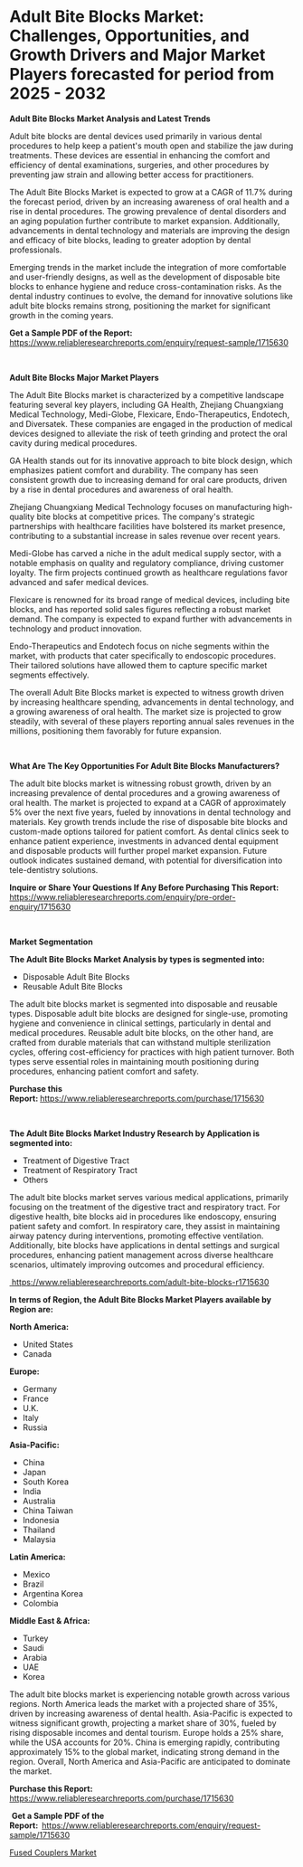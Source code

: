 <p><h1>Adult Bite Blocks Market: Challenges, Opportunities, and Growth Drivers and Major Market Players forecasted for period from 2025 - 2032</h1></p><p><strong>Adult Bite Blocks Market Analysis and Latest Trends</strong></p>
<p><p>Adult bite blocks are dental devices used primarily in various dental procedures to help keep a patient's mouth open and stabilize the jaw during treatments. These devices are essential in enhancing the comfort and efficiency of dental examinations, surgeries, and other procedures by preventing jaw strain and allowing better access for practitioners.</p><p>The Adult Bite Blocks Market is expected to grow at a CAGR of 11.7% during the forecast period, driven by an increasing awareness of oral health and a rise in dental procedures. The growing prevalence of dental disorders and an aging population further contribute to market expansion. Additionally, advancements in dental technology and materials are improving the design and efficacy of bite blocks, leading to greater adoption by dental professionals. </p><p>Emerging trends in the market include the integration of more comfortable and user-friendly designs, as well as the development of disposable bite blocks to enhance hygiene and reduce cross-contamination risks. As the dental industry continues to evolve, the demand for innovative solutions like adult bite blocks remains strong, positioning the market for significant growth in the coming years.</p></p>
<p><strong>Get a Sample PDF of the Report:&nbsp;</strong> <a href="https://www.reliableresearchreports.com/enquiry/request-sample/1715630?utm_campaign=2002&utm_medium=2&utm_source=Github&utm_content=ia&utm_term=12012025&utm_id=adult-bite-blocks">https://www.reliableresearchreports.com/enquiry/request-sample/1715630</a></p>
<p>&nbsp;</p>
<p><strong>Adult Bite Blocks Major Market Players</strong></p>
<p><p>The Adult Bite Blocks market is characterized by a competitive landscape featuring several key players, including GA Health, Zhejiang Chuangxiang Medical Technology, Medi-Globe, Flexicare, Endo-Therapeutics, Endotech, and Diversatek. These companies are engaged in the production of medical devices designed to alleviate the risk of teeth grinding and protect the oral cavity during medical procedures.</p><p>GA Health stands out for its innovative approach to bite block design, which emphasizes patient comfort and durability. The company has seen consistent growth due to increasing demand for oral care products, driven by a rise in dental procedures and awareness of oral health.</p><p>Zhejiang Chuangxiang Medical Technology focuses on manufacturing high-quality bite blocks at competitive prices. The company's strategic partnerships with healthcare facilities have bolstered its market presence, contributing to a substantial increase in sales revenue over recent years.</p><p>Medi-Globe has carved a niche in the adult medical supply sector, with a notable emphasis on quality and regulatory compliance, driving customer loyalty. The firm projects continued growth as healthcare regulations favor advanced and safer medical devices.</p><p>Flexicare is renowned for its broad range of medical devices, including bite blocks, and has reported solid sales figures reflecting a robust market demand. The company is expected to expand further with advancements in technology and product innovation.</p><p>Endo-Therapeutics and Endotech focus on niche segments within the market, with products that cater specifically to endoscopic procedures. Their tailored solutions have allowed them to capture specific market segments effectively.</p><p>The overall Adult Bite Blocks market is expected to witness growth driven by increasing healthcare spending, advancements in dental technology, and a growing awareness of oral health. The market size is projected to grow steadily, with several of these players reporting annual sales revenues in the millions, positioning them favorably for future expansion.</p></p>
<p>&nbsp;</p>
<p><strong>What Are The Key Opportunities For Adult Bite Blocks Manufacturers?</strong></p>
<p><p>The adult bite blocks market is witnessing robust growth, driven by an increasing prevalence of dental procedures and a growing awareness of oral health. The market is projected to expand at a CAGR of approximately 5% over the next five years, fueled by innovations in dental technology and materials. Key growth trends include the rise of disposable bite blocks and custom-made options tailored for patient comfort. As dental clinics seek to enhance patient experience, investments in advanced dental equipment and disposable products will further propel market expansion. Future outlook indicates sustained demand, with potential for diversification into tele-dentistry solutions.</p></p>
<p><strong>Inquire or Share Your Questions If Any Before Purchasing This Report:</strong> <a href="https://www.reliableresearchreports.com/enquiry/pre-order-enquiry/1715630?utm_campaign=2002&utm_medium=2&utm_source=Github&utm_content=ia&utm_term=12012025&utm_id=adult-bite-blocks">https://www.reliableresearchreports.com/enquiry/pre-order-enquiry/1715630</a></p>
<p>&nbsp;</p>
<p><strong>Market Segmentation</strong></p>
<p><strong>The Adult Bite Blocks Market Analysis by types is segmented into:</strong></p>
<p><ul><li>Disposable Adult Bite Blocks</li><li>Reusable Adult Bite Blocks</li></ul></p>
<p><p>The adult bite blocks market is segmented into disposable and reusable types. Disposable adult bite blocks are designed for single-use, promoting hygiene and convenience in clinical settings, particularly in dental and medical procedures. Reusable adult bite blocks, on the other hand, are crafted from durable materials that can withstand multiple sterilization cycles, offering cost-efficiency for practices with high patient turnover. Both types serve essential roles in maintaining mouth positioning during procedures, enhancing patient comfort and safety.</p></p>
<p><strong>Purchase this Report:&nbsp;</strong><a href="https://www.reliableresearchreports.com/purchase/1715630?utm_campaign=2002&utm_medium=2&utm_source=Github&utm_content=ia&utm_term=12012025&utm_id=adult-bite-blocks">https://www.reliableresearchreports.com/purchase/1715630</a></p>
<p>&nbsp;</p>
<p><strong>The Adult Bite Blocks Market Industry Research by Application is segmented into:</strong></p>
<p><ul><li>Treatment of Digestive Tract</li><li>Treatment of Respiratory Tract</li><li>Others</li></ul></p>
<p><p>The adult bite blocks market serves various medical applications, primarily focusing on the treatment of the digestive tract and respiratory tract. For digestive health, bite blocks aid in procedures like endoscopy, ensuring patient safety and comfort. In respiratory care, they assist in maintaining airway patency during interventions, promoting effective ventilation. Additionally, bite blocks have applications in dental settings and surgical procedures, enhancing patient management across diverse healthcare scenarios, ultimately improving outcomes and procedural efficiency.</p></p>
<p><a href="https://www.reliableresearchreports.com/adult-bite-blocks-r1715630?utm_campaign=2002&utm_medium=2&utm_source=Github&utm_content=ia&utm_term=12012025&utm_id=adult-bite-blocks">&nbsp;https://www.reliableresearchreports.com/adult-bite-blocks-r1715630</a></p>
<p><strong>In terms of Region, the Adult Bite Blocks Market Players available by Region are:</strong></p>
<p>
    <p> <strong> North America: </strong>
        <ul>
            <li>United States</li>
            <li>Canada</li>
        </ul>
        </p> 
    <p> <strong> Europe: </strong>
        <ul>
            <li>Germany</li>
            <li>France</li>
            <li>U.K.</li>
            <li>Italy</li>
            <li>Russia</li>
        </ul>
        </p> 
    <p> <strong> Asia-Pacific: </strong>
        <ul>
            <li>China</li>
            <li>Japan</li>
            <li>South Korea</li>
            <li>India</li>
            <li>Australia</li>
            <li>China Taiwan</li>
            <li>Indonesia</li>
            <li>Thailand</li>
            <li>Malaysia</li>
        </ul>
        </p> 
    <p> <strong> Latin America: </strong>
        <ul>
            <li>Mexico</li>
            <li>Brazil</li>
            <li>Argentina Korea</li>
            <li>Colombia</li>
        </ul>
        </p> 
    <p> <strong> Middle East & Africa: </strong>
        <ul>
            <li>Turkey</li>
            <li>Saudi</li>
            <li>Arabia</li>
            <li>UAE</li>
            <li>Korea</li>
        </ul>
    </p>
    </p>
<p><p>The adult bite blocks market is experiencing notable growth across various regions. North America leads the market with a projected share of 35%, driven by increasing awareness of dental health. Asia-Pacific is expected to witness significant growth, projecting a market share of 30%, fueled by rising disposable incomes and dental tourism. Europe holds a 25% share, while the USA accounts for 20%. China is emerging rapidly, contributing approximately 15% to the global market, indicating strong demand in the region. Overall, North America and Asia-Pacific are anticipated to dominate the market.</p></p>
<p><strong>Purchase this Report: </strong><a href="https://www.reliableresearchreports.com/purchase/1715630?utm_campaign=2002&utm_medium=2&utm_source=Github&utm_content=ia&utm_term=12012025&utm_id=adult-bite-blocks">https://www.reliableresearchreports.com/purchase/1715630</a></p>
<p>&nbsp;<strong>Get a Sample PDF of the Report:&nbsp;&nbsp;</strong><a href="https://www.reliableresearchreports.com/enquiry/request-sample/1715630?utm_campaign=2002&utm_medium=2&utm_source=Github&utm_content=ia&utm_term=12012025&utm_id=adult-bite-blocks">https://www.reliableresearchreports.com/enquiry/request-sample/1715630</a></p>
<p><strong></strong></p>
<p><p><a href="https://github.com/nathandecarvalho/Market-Research-Report-List-5/blob/main/fused-couplers-market.md?utm_campaign=2002&utm_medium=2&utm_source=Github&utm_content=ia&utm_term=12012025&utm_id=adult-bite-blocks">Fused Couplers Market</a></p></p>